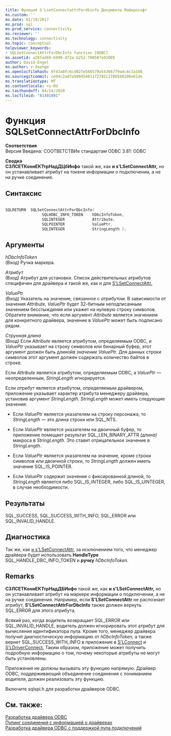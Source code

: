 ```yaml
---
title: Функция S'LsetConnectattrFordbinfo Документы Майкрософт
ms.custom: ''
ms.date: 01/19/2017
ms.prod: sql
ms.prod_service: connectivity
ms.reviewer: ''
ms.technology: connectivity
ms.topic: conceptual
helpviewer_keywords:
- SQLSetConnectAttrForDbcInfo function [ODBC]
ms.assetid: a28fadb9-b998-472a-b252-709507e92005
author: David-Engel
ms.author: v-daenge
ms.openlocfilehash: 9f43a0fc6cd02fe566579a543667f9a4c4c1a108
ms.sourcegitcommit: ce94c2ad7a50945481172782c270b5b0206e61de
ms.translationtype: MT
ms.contentlocale: ru-RU
ms.lasthandoff: 04/14/2020
ms.locfileid: "81301891"
---
```

# <a name="sqlsetconnectattrfordbcinfo-function"></a>Функция SQLSetConnectAttrForDbcInfo
**Соответствия**  
 Версия Введена: СООТВЕТСТВИе стандартам ODBC 3.81: ODBC  
  
 **Сводка**  
 **СЗЛСЕТКоннЕКТтрНадДЦбИнфо** такой же, как **и s'LSetConnectAttr,** но он устанавливает атрибут на токене информации о подключении, а не на ручке соединения.  
  
## <a name="syntax"></a>Синтаксис  
  
```cpp
  
SQLRETURN  SQLSetConnectAttrForDbcInfo(  
                SQLHDBC_INFO_TOKEN    hDbcInfoToken,  
                SQLINTEGER            Attribute,  
                SQLPOINTER            ValuePtr,  
                SQLINTEGER            StringLength );  
```  
  
## <a name="arguments"></a>Аргументы  
 *hDbcInfoToken*  
 (Вход) Ручка маркера.  
  
 *Атрибут*  
 (Вход) Атрибут для установки. Список действительных атрибутов специфичен для драйвера и такой же, как и для [S'LSetConnectAttr.](../../../odbc/reference/syntax/sqlsetconnectattr-function.md)  
  
 *ValuePtr*  
 (Вход) Указатель на значение, связанное с *атрибутом.* В зависимости от значения *Attribute,* *ValuePtr* будет 32-битным неподписанным значением бесстыждения или укажет на нулевую строку символов. Обратите внимание, что если аргумент *Attribute* является значением для конкретного драйвера, значение в *ValuePtr* может быть подписано рядом.  
  
 *Струнная длина*  
 (Вход) Если *Attribute* является атрибутом, определяемым ODBC, и *ValuePtr* указывает на строку символов или бинарный буфер, этот аргумент должен быть длиной*в значение ValuePtr.* Для данных строки символов этот аргумент должен содержать количество байтов в строке.  
  
 Если *Attribute* является атрибутом, определяемым ODBC, а *ValuePtr* — неопределенным, *StringLength* игнорируется.  
  
 Если *атрибут* является атрибутом, определяемым драйвером, приложение указывает характер атрибута менеджеру драйвера, установив аргумент *StringLength.* *StringLength* может иметь следующие значения:  
  
-   Если *ValuePtr* является указателем на строку персонажа, то *StringLength* — это длина строки или SQL_NTS.  
  
-   Если *ValuePtr* является указателем на двоичный буфер, то приложение помещает результат SQL_LEN_BINARY_ATTR *(длина)* макроса в *StringLength.* Это ставит отрицательное значение в *StringLength*.  
  
-   Если *ValuePtr* является указателем на значение, кроме строки символов или двоичной строки, то *StringLength* должен иметь значение SQL_IS_POINTER.  
  
-   Если *ValuePtr* содержит значение с фиксированной длиной, то *StringLength* является либо SQL_IS_INTEGER, либо SQL_IS_UINTEGER, в случае необходимости.  
  
## <a name="returns"></a>Результаты  
 SQL_SUCCESS, SQL_SUCCESS_WITH_INFO, SQL_ERROR или SQL_INVALID_HANDLE.  
  
## <a name="diagnostics"></a>Диагностика  
 Так же, как [и s'LSetConnectAttr](../../../odbc/reference/syntax/sqlsetconnectattr-function.md), за исключением того, что менеджер драйвера будет использовать **HandleType** SQL_HANDLE_DBC_INFO_TOKEN и **ручку** *hDbcInfoToken*.  
  
## <a name="remarks"></a>Remarks  
 **СЗЛСЕТКоннЕКТтрНадДБИнфо** такой же, как **и s'LSetConnectAttr,** но он устанавливает атрибут на маркере информации о подключении, а не на ручке соединения. Например, если **S'LSetConnectAttr** не распознает атрибут, **S'LSetConnectAttrForDbcInfo** также должен вернуть SQL_ERROR для этого атрибута.  
  
 Всякий раз, когда водитель возвращает SQL_ERROR или SQL_INVALID_HANDLE, водитель должен игнорировать этот атрибут для вычисления идентификатора пула. Кроме того, менеджер драйвера получит диагностическую информацию от *hDbcInfoToken,* а также вернет SQL_SUCCESS_WITH_INFO в приложение в [S'LConnect](../../../odbc/reference/syntax/sqlconnect-function.md) и [S'LDriverConnect.](../../../odbc/reference/syntax/sqldriverconnect-function.md) Таким образом, приложение может получить подробную информацию о том, почему некоторые атрибуты не могут быть установлены.  
  
 Приложения не должны вызывать эту функцию напрямую. Драйвер ODBC, поддерживающий объединение соединения с пониманием водителя, должен реализовать эту функцию.  
  
 Включите sqlspi.h для разработки драйверов ODBC.  
  
## <a name="see-also"></a>См. также:  
 [Разработка драйвера ODBC](../../../odbc/reference/develop-driver/developing-an-odbc-driver.md)   
 [Пулинг соединения с информацией о драйверах](../../../odbc/reference/develop-app/driver-aware-connection-pooling.md)   
 [Разработка драйвера ODBC с поддержкой пула подключений](../../../odbc/reference/develop-driver/developing-connection-pool-awareness-in-an-odbc-driver.md)
